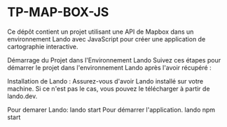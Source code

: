 # TP-MAP-BOX-JS

Ce dépôt contient un projet utilisant une API de Mapbox dans un environnement 
Lando avec JavaScript pour créer une application de cartographie interactive.

Démarrage du Projet dans l'Environnement Lando
Suivez ces étapes pour démarrer le projet dans l'environnement Lando après l'avoir récupéré :

Installation de Lando : Assurez-vous d'avoir Lando installé sur votre machine.
Si ce n'est pas le cas, vous pouvez le télécharger à partir de lando.dev.

Pour demarer Lando:
 lando start
Pour  démarrer l'application.
 lando npm start 
  
